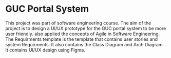 # GUC Portal System
This project was part of software engineering course.
The aim of the project is to design a UI/UX prototype for the GUC portal system to be more user friendly.
also applied the concepts of Agile in Software Engineering.
The Requirments template is the template that contains user stories and system Requirments.
It also contains the Class Diagram and Arch Diagram.
It contains UI/UX design using Figma.
